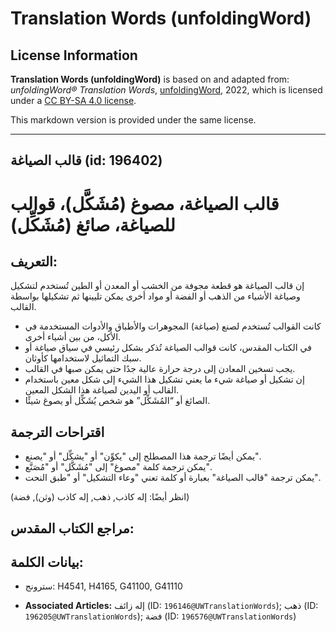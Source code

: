# Translation Words (unfoldingWord)

## License Information

**Translation Words (unfoldingWord)** is based on and adapted from: _unfoldingWord® Translation Words_, [unfoldingWord](https://unfoldingword.org/utw), 2022, which is licensed under a [CC BY-SA 4.0 license](https://creativecommons.org/licenses/by-sa/4.0/legalcode.en).

This markdown version is provided under the same license.



--------------------------------

## قالب الصياغة (id: 196402)

قالب الصياغة، مصوغ (مُشَكَّل)، قوالب للصياغة، صائغ (مُشَكِّل)
=============================================================

التعريف:
--------

إن قالب الصياغة هو قطعة مجوفة من الخشب أو المعدن أو الطين تُستخدم لتشكيل وصياغة الأشياء من الذهب أو الفضة أو مواد أخرى يمكن تليينها ثم تشكيلها بواسطة القالب.

* كانت القوالب تُستخدم لصنع (صياغة) المجوهرات والأطباق والأدوات المستخدمة في الأكل، من بين أشياء أخرى.
* في الكتاب المقدس، كانت قوالب الصياغة تُذكر بشكل رئيسي في سياق صياغة أو سبك التماثيل لاستخدامها كأوثان.
* يجب تسخين المعادن إلى درجة حرارة عالية جدًا حتى يمكن صبها في القالب.
* إن تشكيل أو صياغة شيء ما يعني تشكيل هذا الشيء إلى شكل معين باستخدام القالب أو اليدين لصياغة هذا الشكل المعين.
* الصائغ أو “المُشَكِّل” هو شخص يُشَكِّل أو يصوغ شيئًا.

اقتراحات الترجمة
----------------

* يمكن أيضًا ترجمة هذا المصطلح إلى "يكوِّن" أو "يشكِّل" أو "يصنع".
* يمكن ترجمة كلمة "مصوغ" إلى "مُشَكَّل" أو "مُصَنَّع".
* يمكن ترجمة "قالب الصياغة" بعبارة أو كلمة تعني "وعاء التشكيل" أو "طبق النحت".

(انظر أيضًا: إله كاذب, ذهب, إله كاذب (وثن), فضة)

مراجع الكتاب المقدس:
--------------------

بيانات الكلمة:
--------------

* سترونج: H4541, H4165, G41100, G41110

* **Associated Articles:** إله زائف (ID: `196146@UWTranslationWords`); ذهب (ID: `196205@UWTranslationWords`); فضة (ID: `196576@UWTranslationWords`)

